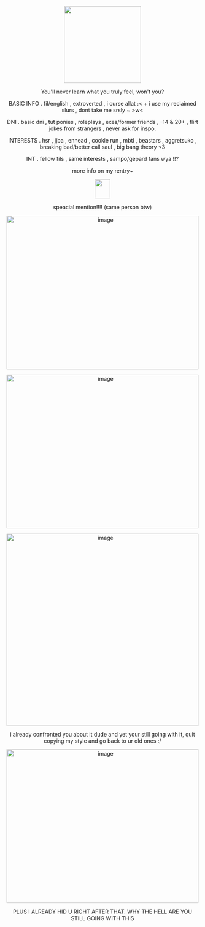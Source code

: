 <p align="center">
  <img src="https://64.media.tumblr.com/eed963ae081936d40db7518a5add8403/dbd1a016090eead6-8c/s540x810/e8a69126742b2abfffe3a50ee3b3e2418587d4d0.pnj"width=200px height=200px}/>
</p>

<p align="center">
You'll never learn what you truly feel, won't you?
</p>

<p align="center">
BASIC INFO . fil/english , extroverted , i curse allat :< + i use my reclaimed slurs , dont take me srsly ~ >w<
</p>
<p align="center">
DNI . basic dni , tut ponies , roleplays , exes/former friends , -14 & 20+ , flirt jokes from strangers , never ask for inspo.
</p>
<p align="center">
INTERESTS . hsr , jjba , ennead , cookie run , mbti , beastars , aggretsuko , breaking bad/better call saul , big bang theory <3
</p>
<p align="center">
INT . fellow fils , same interests , sampo/gepard fans wya !!?
</p>
<p align="center">
more info on my rentry~
</p>

<p align="center">
  <img src="https://64.media.tumblr.com/21a53732769bf3cee39334c650b4ab0f/9d9dd727003dd0f9-90/s2048x3072/a69f742a484b6d2d29e8340a085949eaa13fe327.pnj"width=40px height=50px}/>
</p>

<p align="center">
speacial mention!!!!
(same person btw)
</p>
<p align="center">
<img width="500" height="400" alt="image" src="https://github.com/user-attachments/assets/e6183686-1c93-4fa0-a8e3-461962bafea6" />
</p>
    
<p align="center">
<img width="500" height="400" alt="image" src="https://github.com/user-attachments/assets/9386f457-e730-45fa-8672-c2b2000b695c" />
</p>

<p align="center">
<img width="500" height="500" alt="image" src="https://github.com/user-attachments/assets/46973a86-3b3d-4785-90b5-77c1bca99fe1" />
</p>

<p align="center">
i already confronted you about it dude and yet your still going with it, quit copying my style and go back to ur old ones :/ 
</p>

<p align="center">
<img width="500" height="400" alt="image" src="https://github.com/user-attachments/assets/9a4fa9e3-aa6b-4da4-b0cd-2d5e3a958fb9" />
</p>

<p align="center">
PLUS I ALREADY HID U RIGHT AFTER THAT. WHY THE HELL ARE YOU STILL GOING WITH THIS
</p>
